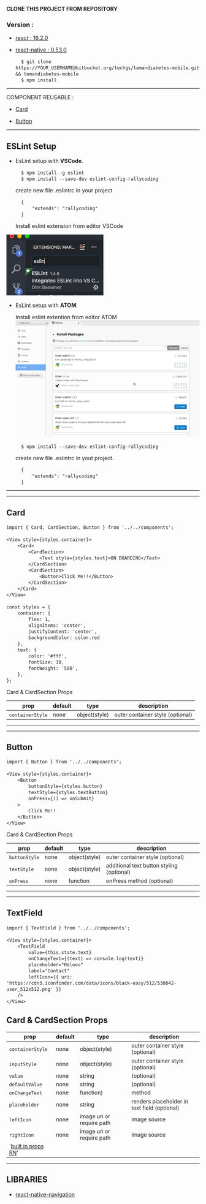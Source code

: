 **CLONE THIS PROJECT FROM REPOSITORY**

### Version :
* [react : 16.2.0 ](https://reactjs.org/)

* [react-native : 0.53.0](https://facebook.github.io/react-native/)

        $ git clone https://YOUR_USERNAME@bitbucket.org/techgs/temandiabetes-mobile.git && temandiabetes-mobile
        $ npm install

---

COMPONENT REUSABLE : 

* [Card](https://bitbucket.org/techgs/temandiabetes-mobile/overview#markdown-header-card)

* [Button](https://bitbucket.org/techgs/temandiabetes-mobile/overview#markdown-header-button)

---

## ESLint Setup

* EsLint setup with **VSCode**.

        $ npm install -g eslint
        $ npm install --save-dev eslint-config-rallycoding

    create new file .eslintrc in your project
    
        {
            "extends": "rallycoding"
        }

    Install eslint extension from editor VSCode

![Scheme](./eslintVsCode.png)


* EsLint setup with **ATOM**.

    Install eslint extention from editor ATOM
![Scheme](./eslintAtom.png)

        $ npm install --save-dev eslint-config-rallycoding 
    
    create new file .eslintrc in yout project.
    
        {
            "extends": "rallycoding"
        }

---

---
## Card

    import { Card, CardSection, Button } from '../../components';

    <View style={styles.container}>
	    <Card>
		    <CardSection>
			    <Text style={styles.text}>ON BOARDING</Text>
		    </CardSection>
            <CardSection>
                <Button>Click Me!!</Button>
            </CardSection>
	    </Card>
    </View>
    
    const styles = {
	    container: {
		    flex: 1,
		    alignItems: 'center',
		    justifyContent: 'center',
		    backgroundColor: color.red
	    },
	    text: {
		    color: '#fff',
		    fontSize: 30,
		    fontWeight: '500',
	    },
    };

Card & CardSection Props

| prop            | default| type         | description                     |
| ----------------| -------|--------------|---------------------------------|
| `containerStyle`| none   | object(style)| outer container style (optional)|

---

---
## Button

    import { Button } from '../../components';

    <View style={styles.container}>
        <Button
            buttonStyle={styles.button}
            textStyle={styles.textButton}
            onPress={() => onSubmit}
        >
            Click Me!!
        </Button>
    </View>

Card & CardSection Props

| prop            | default| type         | description                     |
| ----------------| -------|--------------|---------------------------------|
| `buttonStyle`   | none   | object(style)| outer container style (optional)|
| `textStyle`     | none   | object(style)| additional text button styling (optional)|
| `onPress`       | none   | function     | onPress method (optional)|

---

---
## TextField


    import { TextField } from '../../components';

    <View style={styles.container}>
        <TextField
            value={this.state.text}
            onChangeText={(text) => console.log(text)}
            placeholder="Halooo"
            label="Contact"
            leftIcon={{ uri: 'https://cdn3.iconfinder.com/data/icons/black-easy/512/538642-user_512x512.png' }}
        />
    </View>

Card & CardSection Props
------------------------------------------------------------------------------------------------------------
| prop                   | default| type                     |       description                           |
| -----------------------| -------|--------------------------|---------------------------------------------|
| `containerStyle`       | none   | object(style)            | outer container style (optional)            |
| `inputStyle`           | none   | object(style)            | outer container style (optional)            |
| `value`                | none   | string                   |(optional)                                   |
| `defaultValue`         | none   | string                   |(optional)                                   |
| `onChangeText`         | none   | function)                | method                                      |
| `placeholder`          | none   | string                   | renders placeholder in text field (optional)|
| `leftIcon`             | none   | image uri or require path| image source                                |
| `rightIcon`            | none   | image uri or require path| image source                                |
| `[built in props RN](https://facebook.github.io/react-native/docs/view.html#props)'
------------------------------------------------------------------------------------------------------------

## LIBRARIES
* [react-native-navigation](https://wix.github.io/react-native-navigation/#/)